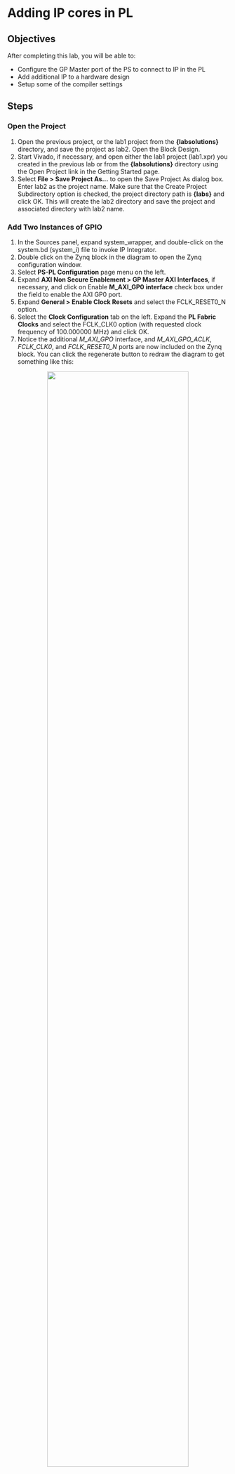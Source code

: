 # Adding IP cores in PL

## Objectives

After completing this lab, you will be able to:
*	Configure the GP Master port of the PS to connect to IP in the PL
*	Add additional IP to a hardware design
*	Setup some of the compiler settings

## Steps

### Open the Project

1. Open the previous project, or the lab1 project from the **{labsolutions}** directory, and save the project as lab2. Open the Block Design.
1.	Start Vivado, if necessary, and open either the lab1 project (lab1.xpr) you created in the previous lab or from the **{labsolutions}** directory using the Open Project link in the Getting Started page.
2.	Select **File > Save Project As…** to open the Save Project As dialog box. Enter lab2 as the project name.  Make sure that the Create Project Subdirectory option is checked, the project directory path is **{labs}** and click OK.
This will create the lab2 directory and save the project and associated directory with lab2 name.

### Add Two Instances of GPIO

1.	In the Sources panel, expand system_wrapper, and double-click on the system.bd (system_i) file to invoke IP Integrator.
2.	Double click on the Zynq block in the diagram to open the Zynq configuration window.
3.	Select **PS-PL Configuration** page menu on the left.
4.	Expand **AXI Non Secure Enablement > GP Master AXI Interfaces**, if necessary, and click on Enable **M_AXI_GP0 interface** check box under the field to enable the AXI GP0 port.
5.	Expand **General > Enable Clock Resets** and select the FCLK_RESET0_N option.
6.	Select the **Clock Configuration** tab on the left. Expand the **PL Fabric Clocks** and select the FCLK_CLK0 option (with requested clock frequency of 100.000000 MHz) and click OK.
7.	Notice the additional *M_AXI_GPO* interface, and *M_AXI_GPO_ACLK*, *FCLK_CLK0*, and *FCLK_RESET0_N* ports are now included on the Zynq block. You can click the regenerate button to redraw the diagram to get something like this:

<p align="center">
<img src ="./pics/lab 2/1BlockAXI.JPG " width="80%" height="80%"/>
</p>
<p align = "center">
<i>Zynq system with AXI and clock interfaces</i>
</p>

8.	Next add an IP by **right clicking on the Diagram window> Add IP** and search for AXI GPIO in the catalog

9.	Double-click the _AXI GPIO_ to add the core to the design. The core will be added to the design and the block diagram will be updated.

10.	Click on the AXI GPIO block to select it, and in the properties tab, change the name to **onboard_leds**

   <p align="center">
   <img src ="./pics/lab 2/2AXIblockadd.JPG "  width="80%" height="80%"/>
   </p>
   <p align = "center">
   <i>Change AXI GPIO default name</i>
   </p>

11.	Double click on the _AXI GPIO block_ to open the customization window.
12.	From the Board Interface drop down, select:
* sws 8bits for _ZedBoard_
* sws 4bits for _Zybo_ or sws 2bits for _PYNQ-Z2_ 
* leds 2 bits
for **GPIO IP Interface**.

   <p align="center">
   <img src ="./pics/lab 2/3_1Leds2bits.jpg "  width="50%" height="80%"/>
   </p>
   <p align = "center">
   <i>Change gpio configuration for the board</i>
   </p>

13.	Next, click the IP configuration tab, and notice the width has already been set to match the switches on the *Zedboard* (8), *Zybo* (4) , *PYNQ-Z2* (2), *EBAZ4205* (2) 

   <p align="center">
   <img src ="./pics/lab 2/3_2_gpio_width_change.jpg "  width="50%" height="80%"/>
   </p>
   <p align = "center">
   <i>Automatic gpio adjust</i>
   </p>

Notice that the peripheral can be configured for two channels, but, since we want to use only one channel without interrupt, leave the Enable Dual Channel and Enable Interrupt unchecked.  

14.	Click OK to save and close the customization window
15.	Notice that **Designer assistance** is available. Click on Run Connection Automation, and select **/onboard_leds/S_AXI**
16.	Click OK when prompted to automatically connect the master and slave interfaces

   <p align="center">
   <img src ="./pics/lab 2/3Dsgnswauto.JPG "  width="60%" height="80%"/>
   </p>
   <p align = "center">
   <i>Design with switches automatically connected</i>
   </p>

  Notice two additional blocks, Processor System Reset, and AXI Interconnect have automatically been added to the design. (The blocks can be dragged to be rearranged, or the design can be redrawn.).

18.	Add another instance of the GPIO peripheral (Add IP). Name it as **buttons_adapter**
19.	Double click on the IP block, select the _btns GPIO interface_. Open IP Configuration and set GPIO Width to *4*

<p align="center">
    <img src ="./pics/lab 2/3_2_gpio_width_change.jpg "  width="80%" height="80%"/>
</p>
<p align = "center">
<i>Adjust gpio width</i>
</p>

At this point connection automation could be run, or the block could be connected manually. This time the block will be connected manually.
20.	Double click on the _AXI Interconnect_ (name : ps7_0_axi_periph) and change the Number of **Master Interfaces** to 2 and click OK.


<p align="center">
    <img src ="./pics/lab 2/4AXIrecust.JPG "  width="60%" height="80%"/>
    </p>
    <p align = "center">
    <i>Add master port to AXI Interconnect</i>
</p>

21.	Click on the s_axi port of the buttons AXI GPIO block (name: buttons), and drag the pointer towards the AXI Interconnect block.

      The message 'Found 1 interface' should appear, and a green tick should appear beside the M01_AXI port on the AXI Interconnect indicating this is a valid port to connect to. Drag the pointer to this port and release the mouse button to make the connection.

<p align="center">
    <img src ="./pics/lab 2/4AXI_found_1_interface.JPG "  width="80%" height="80%"/>
</p>
<p align = "center">
    <i>AXI Found 1 interface</i>
</p>

22.	In a similar way, connect the following ports:

    *buttons s_axi_aclk -> Zynq7 Processing System  FCLK_CLK0*

    *buttons s_axi_aresetn -> Processor System Reset peripheral_aresetn*

    *AXI Interconnect M01_ACLK -> Zynq7 Processing System  FCLK_CLK0*

    *AXI Interconnect M01_ARESETN -> Processor System Reset peripheral_aresetn*

    The block diagram should look similar to this:

    <p align="center">
    <img src ="./pics/lab 2/5AXIbuttsw.JPG "  width="70%" height="80%"/>
    </p>
    <p align = "center">
    <i>System Assembly View after Adding the Peripherals</i>
    </p>


22_1.	Make GPIO pins for buttons External and change their title. It's necessary for the proper HW connection to the extension board. 
    <p align="center">
    <img src ="./pics/lab 2/5MakeButtonsExternal.jpg "  width="70%" height="80%"/>
    </p>
    <p align = "center">
    <i>Make pin external</i>
    </p>

<p align="center">
    <img src ="./pics/lab 2/5ChangeExternalPinsName.jpg "  width="70%" height="80%"/>
</p>
<p align = "center">
<i>Change external pin title</i>
</p>

23.	Click on the **Address Editor** tab, and expand **processing_system7_0 > Data > Unmapped Slaves** if necessary
24.	Notice that leds has been automatically assigned an address, but buttons has not (since it was manually connected). Right click on buttons_adapter and select Assign Address.

Note that both peripherals are assigned in the address range of _0x40000000_ to _0x7FFFFFFF_ (GP0 range).

   <p align="center">
   <img src ="./pics/lab 2/6AXIAdd.jpg"  width="70%" height="80%"/>
   </p>
   <p align = "center">
   <i>Peripherals Memory Map</i>
   </p>

### Make GPIO Peripheral Connections External
   <!--
   3-1.	The push button and dip switch instances will be connected to corresponding pins on the board.  This can be done manually, or using Designer Assistance.  Normally, one would consult the board’s user manual to find this information.
   -->

<!-- 1.	In the Diagram view, notice that **Designer Assistance** is available. We will manually create the ports and connect.
2.	Right-Click on the _GPIO port_ of the switches instance and select **Make External** to create the external port. This will create the external port named **gpio** and connect it to the peripheral. Because Vivado is “board aware”, the pin constraints will be automatically applied to the port.
3.	Select the gpio port and change the name to **switches** in its properties form.
The width of the interface will be automatically determined by the upstream block.
4.	For the buttons GPIO, click on the Run Connection Automation link.
5.	In the opened GUI, select btns_5bits (for _ZedBoard_) or btns_4bits (for _Zybo_ and _PYNQ-Z2_) under the options section.
6.	Click OK. -->
1. Navigate back to Diagram.
2. Check whether the Designer assitance is availabe. If it's available, you'll have to manually make ports external. Right-Click on the **buttons_adapter** AXI GPIO block and select **Make External**. This will create the external port named **gpio** and connect it to the peripheral. Because Vivado is “board aware”, the pin constraints will be automatically applied to the port.
3.	Select the gpio port and change the name to **buttons** in its properties form.
4.	Select the created external port and change its name as buttons
5.	Run Design Validation (**Tools -> Validate Design**) and verify there are no errors.
The design should now look similar to the diagram below

    <p align="center">
    <img src ="./pics/lab 2/7Finaldsgn.JPG "  width="80%" height="80%"/>
    </p>
    <p align = "center">
    <i>Completed design</i>
    </p>

1.	In the Flow Navigator, click **Run Synthesis**. (Click Save if prompted) and when synthesis completes, select Open Synthesized Design  and click OK
2.	 In the shortcut Bar, select **I/O Planning** from the Layout dropdown menu

   <p align="center">
   <img src ="./pics/lab 2/8iop.jpg"  width="30%" height="80%"/>
   </p>
   <p align = "center">
   <i>Switch to the IO planning view</i>
   </p>

3.	In the I/O ports tab, expand the two GPIO icons, and expand *buttons_tri_i*, and *switches_tri_i*, and notice that the ports have been automatically assigned pin locations, along with the other Fixed IO ports in the design, and an I/O Std of _LVCMOS25_ (for *Zedboard*) and _LVCMOS33_ (for *Zybo* and *PYNQ-Z2*) has been applied. If they were not automatically applied, pin constraints can be included in a constraints file, or entered manually or modified through the I/O Ports tab.

In a case when pins are not assigned automatically - it's necessary to create and modidy XDC file.

1. Create the new XDC file:
   <p align="center">
   <img src ="./pics/lab 2/constraints/1AddNewConstraints.jpg"  width="80%" height="80%"/>
   </p>
   <p align = "center">
   <i>Create new constraints file</i>
   </p>

    <p align="center">
   <img src ="./pics/lab 2/constraints/2CreateNewFile.jpg"  width="80%" height="80%"/>
   </p>
   <p align = "center">
   <i>Change title to the corresponding board</i>
   </p>
2. Open it in editor by double-clicking on it
3. Modify the content to:
```
##Leds
set_property -dict { PACKAGE_PIN W13   IOSTANDARD LVCMOS33 } [get_ports { leds_2bits[0] }]; 
set_property -dict { PACKAGE_PIN W14   IOSTANDARD LVCMOS33 } [get_ports { leds_2bits[1]}]; 

##Buttons
set_property -dict { PACKAGE_PIN T19   IOSTANDARD LVCMOS33 } [get_ports { buttons[0] }]; 
set_property -dict { PACKAGE_PIN V20   IOSTANDARD LVCMOS33 } [get_ports { buttons[1]}]; 
set_property -dict { PACKAGE_PIN U19   IOSTANDARD LVCMOS33 } [get_ports { buttons[2] }]; 
set_property -dict { PACKAGE_PIN P19   IOSTANDARD LVCMOS33 } [get_ports { buttons[3]}]; 
```
The result appearance should be like this:
<p align="center">
   <img src ="./pics/lab 2/constraints/3ResultContent.jpg"  width="100%" height="100%"/>
</p>
<p align = "center">
<i>Result content</i>
</p>

The pin-to-schematic assignment is simple. We have to find the corresponding design file for the chip from Xilinx. For instance, EBAZ4205 board has xc7z010clg400 installed. The corresponding link to the packagefile is: 
https://www.xilinx.com/support/packagefiles/z7packages/xc7z010clg400pkg.txt

The second step is the extension board schematic investigation. The buttons are located nearby H4 connector. Each button is connected by pull-up resistor to the corresponding GPIO in the SoC banks.
<p align="center">
   <img src ="./pics/lab 2/constraints/4ExtensionBoardConnectors.jpg"  width="100%" height="100%"/>
</p>
<p align = "center">
<i>Extension board buttons schematic</i>
</p>


After modification of XDC it's necessary to rerun the **Synthesis** again.

### Generate Bitstream and Export to SDK

1.	Click on **Generate Bitstream**, and click Yes if prompted to **Launch Implementation** (Click Yes if prompted to save the design)
2.	Click Cancel
3.	Export the hardware by clicking **File > Export > Export Hardware**. Toggle checkbox to Include bitstream into generated platfor and click OK. This time, there is hardware in Programmable Logic (PL) and a bitstream has been generated and should be included in the export to SDK.
4.	Click Yes to overwrite the hardware module.
5.	Start SDK by clicking **Tools > Launch Vitis IDE**.

### Generate TestApp Application in SDK

1.	In SDK, right click on the mem_test project from the previous lab and select **Close Project** or **Delete**. Don`t select **Delete project  contents on disk**!

2.	Do the same for mem_test_app_system
3.	From the File menu select **File > New > Platform project**
4.	Set project title to **leds_and_buttons_sys**
5.	Add new platform from XSA. Select the corresponding XSA for the current lab.
<p align="center">
   <img src ="./pics/lab 2/vitis/1AddNewPlatformFromXSA.jpg"  width="80%" height="80%"/>
</p>
<p align = "center">
<i>New platform from XSA</i>
</p>

4.	Click Finish with the standalone OS project.
5.	From the File menu select **File > New > Application Project**
6.	Name the project **leds_and_buttons_app**, select Use existing board support package, select  leds_and_buttons_sys and click Next

    <p align="center">
    <img src ="./pics/lab 2/vitis/2SelectExistingXSA.jpg "  width="80%" height="80%"/>
    </p>
    <p align = "center">
    <i>Select existing XSA project</i>
    </p>
8. Skip domain selection
9. Select Hello World and click finish
This will create a new Application project using the created board support package.
10.	Expand leds_and_buttons_app in the project view, and right-click on the src folder. Find **helloworld.c**
11. Copy the content of *lab2.c* from sources/lab2/lab2.c
12. Build the project



## Possible issues
It's necessary to verify, that the Vivado correctly updated the top-level HDL wrapper. It was noticed, that sometimes the added external peripheral doesn't trigger to HDL top level reneration. If the design doesn't work, carefully check the following points:
1. Select **Open Implemented Design** under **Implementation**. Select I/O planning view at the top-right dropdown menu:


<p align="center">
    <img src ="./pics/lab 2/vitis/3VerifyIOPlanner.jpg "  width="80%" height="80%"/>
</p>
    <p align = "center">
    <i>Verify IO planner ports</i>
</p>

If the external GPIO ports haven't been assigned, it can be fixed by re-generating of the HDL wrapper for the design. For this, remove design_1/2_wrapper from project. Click on the design_1 again, select **Create HDL wrapper**

<p align="center">
    <img src ="./pics/lab 2/vitis/4RenerateDesign.jpg "  width="80%" height="80%"/>
</p>
<p align = "center">
   <i>Remove generated HDL wrapper</i>
</p>

<p align="center">
    <img src ="./pics/lab 2/vitis/5CreateHDLwrapper.jpg "  width="80%" height="80%"/>
</p>
<p align = "center">
   <i>Create new HDL wrapper</i>
</p>

Also. It's necessary to check, that in the top-level HDL the generated names of external pins match with the XDC constraints.
For checking this, open design_1/2_wrapper and created XDC constraints file. Compare port names with the labels with the `get_ports( portname[array_index])`, they must match.

<p align="center">
    <img src ="./pics/lab 2/vitis/6XDC.jpg "  width="80%" height="80%"/>
</p>
<p align = "center">
   <i>XDC constraints file</i>
</p>

<p align="center">
    <img src ="./pics/lab 2/vitis/7DesignWrapper.jpg "  width="80%" height="80%"/>
</p>
<p align = "center">
   <i>HDL design wrapper</i>
</p>

### Test in Hardware

1.	Make sure that micro-USB cable(s) is(are) connected between the board and the PC. Turn ON the power of the board.
2.	Open Vitis Serial Terminal and configure it as in lab 1.
3.	Click on the connect button and if required, select appropriate COM port (depends on your computer), and configure it with the parameters as shown in lab1. (These settings may have been saved from previous lab, lab1)
1.	Rightclick on **leds_and_buttons_sys->Program Device->Program**
2. Click Program to download the hardware bitstream.  When FPGA is being programmed, the DONE LED (green color) will be off, and will turn on again when the FPGA is programmed	
3.	Select leds_and_buttons_sys in Project Explorer, right-click and select **Run As > Launch on Hardware** (System Debugger) to download the application, execute *ps7_init*, and execute *leds_and_buttons_test.elf*
4.	You should see the something similar to the  following output on Terminal console

    <p align="center">
    <img src ="./pics/lab 2/aop.jpg"  width="100%" height="100%"/>
    </p>
    <p align = "center">
    <i> SDK Terminal output </i>
    </p>

5.	Select Console tab and click on the Terminate button ( ) to stop the program
6.	Close SDK and Vivado programs by selecting **File > Exit** in each program
7.	Power OFF the board

## Conclusion

GPIO peripherals were added from the IP catalog and connected to the Processing System through the 32b Master GP0 interface.  The peripherals were configured and external FPGA connections were established.  A TestApp application project was created and the functionality was verified after downloading the bitstream and executing the program.
